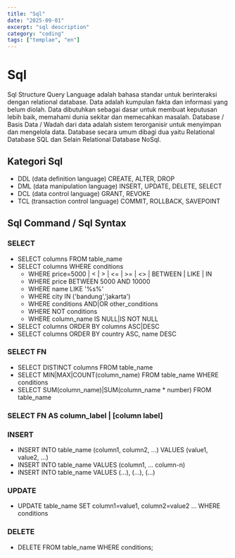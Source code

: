 ```yaml
---
title: "Sql"
date: "2025-09-01"
excerpt: "sql description"
category: "coding"
tags: ["templae", "en"]
---
```


# Sql
Sql Structure Query Language adalah bahasa standar untuk berinteraksi dengan relational database. Data adalah kumpulan fakta dan informasi yang belum diolah. Data dibutuhkan sebagai dasar untuk membuat keputusan lebih baik, memahami dunia sekitar dan memecahkan masalah. Database / Basis Data / Wadah dari data adalah sistem terorganisir untuk menyimpan dan mengelola data. Database secara umum dibagi dua yaitu Relational Database SQL dan Selain Relational Database NoSql.
## Kategori Sql
- DDL (data definition language) CREATE, ALTER, DROP
- DML (data manipulation language) INSERT, UPDATE, DELETE, SELECT
- DCL (data control language) GRANT, REVOKE
- TCL (transaction control language) COMMIT, ROLLBACK, SAVEPOINT
## Sql Command / Sql Syntax
### SELECT
- SELECT columns FROM table_name
- SELECT columns WHERE conditions
    - WHERE price=5000 | < | > | <= | >= | <> | BETWEEN | LIKE | IN
    - WHERE price BETWEEN 5000 AND 10000
    - WHERE name LIKE '%s%'
    - WHERE city IN ('bandung','jakarta')
    - WHERE conditions AND|OR other_conditions
    - WHERE NOT conditions
    - WHERE column_name IS NULL|IS NOT NULL
- SELECT columns ORDER BY columns ASC|DESC
- SELECT columns ORDER BY country ASC, name DESC
### SELECT FN
- SELECT DISTINCT columns FROM table_name
- SELECT MIN|MAX|COUNT(column_name) FROM table_name WHERE conditions
- SELECT SUM(column_name)|SUM(column_name * number) FROM table_name
### SELECT FN AS column_label | [column label]
### INSERT
- INSERT INTO table_name (column1, column2, ...) VALUES (value1, value2, ...)
- INSERT INTO table_name VALUES (column1, ... column-n)
- INSERT INTO table_name VALUES (...), (...), (...)
### UPDATE
- UPDATE table_name SET column1=value1, column2=value2 ... WHERE conditions
### DELETE
- DELETE FROM table_name WHERE conditions;




